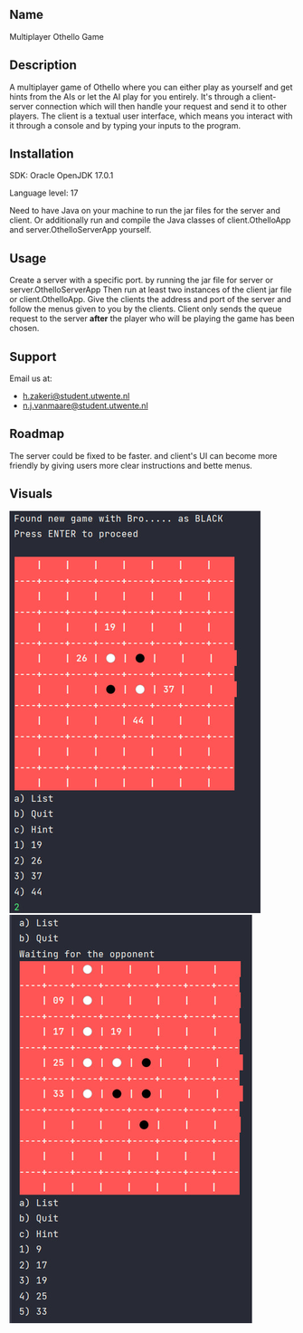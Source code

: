## Name

Multiplayer Othello Game

## Description

A multiplayer game of Othello where you can either play as yourself and get hints from the AIs or let the AI play for
you entirely. It's through a client-server connection which will then handle your request and send it to other players.
The client is a textual user interface, which means you interact with it through a console and by typing your inputs to
the program.

## Installation

SDK: Oracle OpenJDK 17.0.1

Language level: 17

Need to have Java on your machine to run the jar files for the server and client. Or additionally run and compile the
Java classes of client.OthelloApp and server.OthelloServerApp yourself.

## Usage

Create a server with a specific port. by running the jar file for server or server.OthelloServerApp
Then run at least two instances of the client jar file or client.OthelloApp.
Give the clients the address and port of the server and follow the menus given to you by the clients.
Client only sends the queue request to the server **after** the player who will be playing the game has been chosen.

## Support

Email us at:

- h.zakeri@student.utwente.nl
- n.j.vanmaare@student.utwente.nl

## Roadmap

The server could be fixed to be faster. and client's UI can become more friendly
by giving users more clear instructions and bette menus.

## Visuals

![image](img2.jpg)
![image](img1.jpg)

